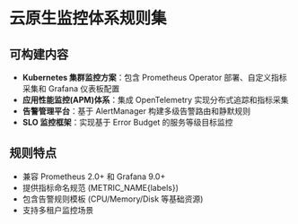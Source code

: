 # 云原生监控体系规则集

## 可构建内容

* **Kubernetes 集群监控方案**：包含 Prometheus Operator 部署、自定义指标采集和 Grafana 仪表板配置
* **应用性能监控(APM)体系**：集成 OpenTelemetry 实现分布式追踪和指标采集
* **告警管理平台**：基于 AlertManager 构建多级告警路由和静默规则
* **SLO 监控框架**：实现基于 Error Budget 的服务等级目标监控

## 规则特点

- 兼容 Prometheus 2.0+ 和 Grafana 9.0+
- 提供指标命名规范 (METRIC_NAME{labels})
- 包含告警规则模板 (CPU/Memory/Disk 等基础资源)
- 支持多租户监控场景
